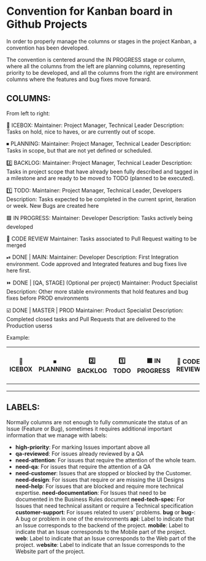 # Convention for Kanban board in Github Projects

In order to properly manage the columns or stages in the project Kanban, a convention has been developed. 

The convention is centered around the IN PROGRESS stage or column, where all the columns from the left are planning columns, representing priority to be developed, and all the columns from the right are environment columns where the features and bug fixes move forward. 

## COLUMNS:

From left to right:

🥶 ICEBOX: 
Maintainer: Project Manager, Technical Leader 
Description: Tasks on hold, nice to haves, or are currently out of scope.

⏹ PLANNING:
Maintainer: Project Manager, Technical Leader
Description: Tasks in scope, but that are not yet defined or scheduled.

2️⃣ BACKLOG:
Maintainer: Project Manager, Technical Leader
Description: Tasks in project scope that have already been fully described and tagged in a milestone and are ready to be moved to TODO (planned to be executed).

1️⃣ TODO:
Maintainer: Project Manager, Technical Leader, Developers
Description: Tasks expected to be completed in the current sprint, iteration or week. New Bugs are created here

🟩 IN PROGRESS:
Maintainer: Developer
Description: Tasks actively being developed

🛑 CODE REVIEW
Maintainer: Tasks associated to Pull Request waiting to be merged

⏯ DONE | MAIN:
Maintainer: Developer
Description: First Integration environment. Code approved and Integrated features and bug fixes live here first. 

⏩ DONE | [QA, STAGE] (Optional per project)
Maintainer: Product Specialist
Description: Other more stable environments that hold features and bug fixes before PROD environments

☑️ DONE | MASTER | PROD 
Maintainer: Product Specialist
Description: Completed closed tasks and Pull Requests that are delivered to the Production userss

Example:


| 🥶 ICEBOX  | ⏹ PLANNING  | 2️⃣ BACKLOG  | 1️⃣ TODO  | 🟩 IN PROGRESS  | 🛑 CODE REVIEW  | ⏯ DONE - MAIN  | ⏩ DONE - QA  | ⏩ DONE - STAGE  |  ☑️ DONE - MASTER - PROD  |
|---|---|---|---|---|---|---|---|---|---|
|   |   |   |   |   |   |   |   |   |   |
|   |   |   |   |   |   |   |   |   |   |
|   |   |   |   |   |   |   |   |   |   |


## LABELS:

Normally columns are not enough to fully communicate the status of an Issue (Feature or Bug), sometimes it requires additional important information that we manage with labels:

-  **high-priority**: For marking Issues important above all
-  **qa-reviewed**: For issues already reviewed by a QA 
-  **need-attention**: For issues that require the attention of the whole team.
-  **need-qa**: For issues that require the attention of a QA
-  **need-customer**: Issues that are stopped or blocked by the Customer.
**need-design**: For issues that require or are missing the UI Designs
**need-help**: For issues that are blocked and require more technical expertise. 
**need-documentation**: For Issues that need to be documented in the Business Rules document
**need-tech-spec**: For Issues that need technical assitant or require a Technical specification
**customer-support**: For issues related to users’ problems.
**bug** or **bug-<Environment Name>**: A bug or problem in one of the environments
**api**: Label to indicate that an Issue corresponds to the backend of the project.
**mobile**: Label to indicate that an Issue corresponds to the Mobile part of the project.
**web**: Label to indicate that an Issue corresponds to the Web part of the project.
w**ebsite**: Label to indicate that an Issue corresponds to the Website part of the project.


